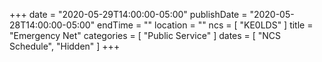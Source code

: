 +++
date = "2020-05-29T14:00:00-05:00"
publishDate = "2020-05-28T14:00:00-05:00"
endTime = ""
location = ""
ncs = [ "KE0LDS" ]
title = "Emergency Net"
categories = [ "Public Service" ]
dates = [ "NCS Schedule", "Hidden" ]
+++
